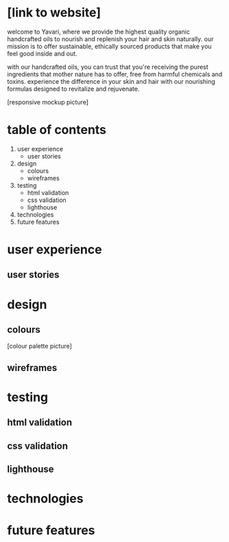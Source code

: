 # [link to website]

welcome to Yavari, where we provide the highest quality organic handcrafted oils to nourish and replenish your hair and skin naturally. our mission is to offer sustainable, ethically sourced products that make you feel good inside and out. 

with our handcrafted oils, you can trust that you're receiving the purest ingredients that mother nature has to offer, free from harmful chemicals and toxins. experience the difference in your skin and hair with our nourishing formulas designed to revitalize and rejuvenate.

[responsive mockup picture]

# table of contents

1. user experience
   - user stories
2. design
   - colours
   - wireframes
3. testing
   - html validation
   - css validation
   - lighthouse
4. technologies
5. future features

# user experience
## user stories

# design
## colours
[colour palette picture]

## wireframes

# testing
## html validation
## css validation
## lighthouse

# technologies
# future features






